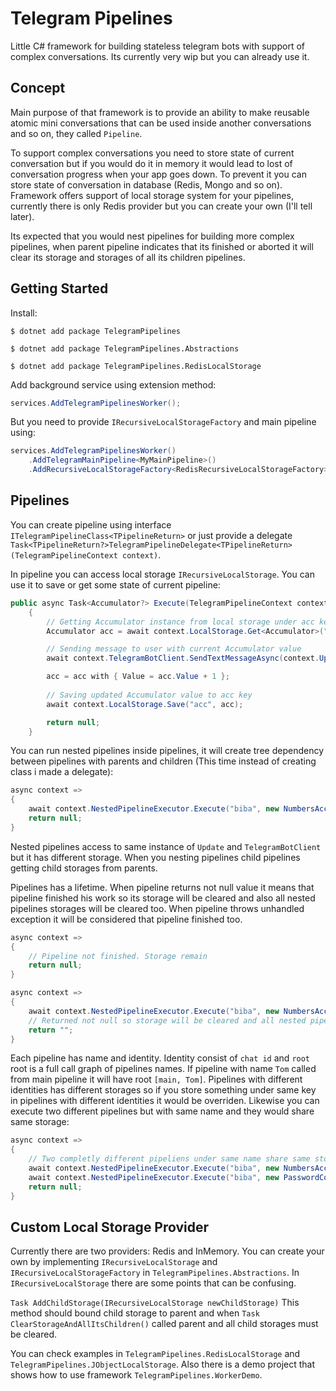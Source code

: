 # Telegram Pipelines
Little C# framework for building stateless telegram bots with support of complex conversations. Its currently very wip but you can already use it.

## Concept
Main purpose of that framework is to provide an ability to make reusable atomic mini conversations that can be used inside another conversations and so on, they called `Pipeline`.

To support complex conversations you need to store state of current conversation but if you would do it in memory it would lead to lost of conversation progress when your app goes down.
To prevent it you can store state of conversation in database (Redis, Mongo and so on). Framework offers support of local storage system for your pipelines, currently there is only Redis provider but you can create your own (I'll tell later).

Its expected that you would nest pipelines for building more complex pipelines, when parent pipeline indicates that its finished or aborted it will clear its storage and storages of all its children pipelines.

## Getting Started
Install:
```
$ dotnet add package TelegramPipelines
```
```
$ dotnet add package TelegramPipelines.Abstractions
```
```
$ dotnet add package TelegramPipelines.RedisLocalStorage
```

Add background service using extension method:
```csharp
services.AddTelegramPipelinesWorker();
```
But you need to provide `IRecursiveLocalStorageFactory` and main pipeline using:
```csharp
services.AddTelegramPipelinesWorker()
    .AddTelegramMainPipeline<MyMainPipeline>()
    .AddRecursiveLocalStorageFactory<RedisRecursiveLocalStorageFactory>();
```

## Pipelines
You can create pipeline using interface `ITelegramPipelineClass<TPipelineReturn>` or just provide a delegate `Task<TPipelineReturn?>TelegramPipelineDelegate<TPipelineReturn>(TelegramPipelineContext context)`.

In pipeline you can access local storage `IRecursiveLocalStorage`. You can use it to save or get some state of current pipeline:
```csharp
public async Task<Accumulator?> Execute(TelegramPipelineContext context)
    {
        // Getting Accumulator instance from local storage under acc key
        Accumulator acc = await context.LocalStorage.Get<Accumulator>("acc") ?? new Accumulator(0);

        // Sending message to user with current Accumulator value
        await context.TelegramBotClient.SendTextMessageAsync(context.Update.Message!.Chat, $"Current number {acc.Value}");

        acc = acc with { Value = acc.Value + 1 };
        
        // Saving updated Accumulator value to acc key        
        await context.LocalStorage.Save("acc", acc);

        return null;
    }
```
You can run nested pipelines inside pipelines, it will create tree dependency between pipelines with parents and children (This time instead of creating class i made a delegate):
```csharp
async context => 
{ 
    await context.NestedPipelineExecutor.Execute("biba", new NumbersAccumulatorPipeline("bibochka")); 
    return null; 
}
```
Nested pipelines access to same instance of `Update` and `TelegramBotClient` but it has different storage. When you nesting pipelines child pipelines getting child storages from parents.

Pipelines has a lifetime. When pipeline returns not null value it means that pipeline finished his work so its storage will be cleared and also all nested pipelines storages will be cleared too. When pipeline throws unhandled exception it will be considered that pipeline finished too.
```csharp
async context => 
{  
    // Pipeline not finished. Storage remain
    return null; 
}
```
```csharp
async context => 
{  
    await context.NestedPipelineExecutor.Execute("biba", new NumbersAccumulatorPipeline("bibochka"));
    // Returned not null so storage will be cleared and all nested pipelines storages will be cleared too
    return ""; 
}
```

Each pipeline has name and identity. Identity consist of `chat id` and `root` root is a full call graph of pipelines names.
If pipeline with name `Tom` called from main pipeline it will have root `[main, Tom]`. Pipelines with different identities has different storages so if you store something under same key in pipelines with different identities it would be overriden. Likewise you can execute two different pipelines but with same name and they would share same storage: 
```csharp
async context => 
{  
    // Two completly different pipeliens under same name share same storage
    await context.NestedPipelineExecutor.Execute("biba", new NumbersAccumulatorPipeline());
    await context.NestedPipelineExecutor.Execute("biba", new PasswordConversation());
    return null; 
}
```

## Custom Local Storage Provider
Currently there are two providers: Redis and InMemory. You can create your own by implementing `IRecursiveLocalStorage` and `IRecursiveLocalStorageFactory` in `TelegramPipelines.Abstractions`.
In `IRecursiveLocalStorage` there are some points that can be confusing. 

`Task AddChildStorage(IRecursiveLocalStorage newChildStorage)` This method should bound child storage to parent and when `Task ClearStorageAndAllItsChildren()` called parent and all child storages must be cleared.

You can check examples in `TelegramPipelines.RedisLocalStorage` and `TelegramPipelines.JObjectLocalStorage`. Also there is a demo project that shows how to use framework `TelegramPipelines.WorkerDemo`.